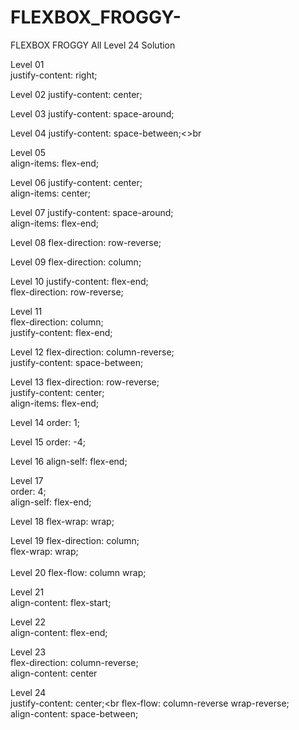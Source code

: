 # FLEXBOX_FROGGY-
FLEXBOX FROGGY All Level 24 Solution

Level 01<br>
justify-content: right;<br>

Level 02
justify-content: center;

Level 03
justify-content: space-around;

Level 04
justify-content: space-between;<>br

Level 05<br>
align-items: flex-end;<br>

Level 06
justify-content: center;<br>
align-items: center;<br>

Level 07
justify-content: space-around;<br>
align-items: flex-end;<br>

Level 08
flex-direction: row-reverse;<br>

Level 09
flex-direction: column;

Level 10
justify-content: flex-end;<br>
flex-direction: row-reverse;<br>

Level 11<br>
flex-direction: column;<br>
justify-content: flex-end;<br>

Level 12
flex-direction: column-reverse;<br>
justify-content: space-between;<br>

Level 13
flex-direction: row-reverse;<br>
justify-content: center;<br>
align-items: flex-end;<br>

Level 14
order: 1;<br>

Level 15
order: -4;<br>

Level 16
align-self: flex-end;<br>

Level 17<br>
order: 4;<br>
align-self: flex-end;<br>

Level 18
flex-wrap: wrap;<br>

Level 19
flex-direction: column;<br>
flex-wrap: wrap;<br>
<br>
Level 20
flex-flow: column wrap;<br>

Level 21<br>
align-content: flex-start;<br>

Level 22<br>
align-content: flex-end;

Level 23<br>
flex-direction: column-reverse;<br>
align-content: center<br>

Level 24<br>
justify-content: center;<br
flex-flow: column-reverse wrap-reverse;<br>
align-content: space-between;
